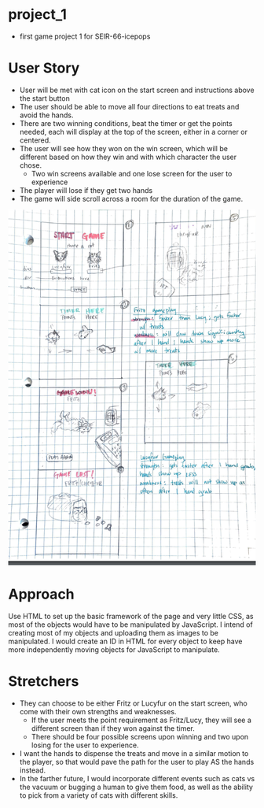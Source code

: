 # project_1
- first game project 1 for SEIR-66-icepops

# User Story
- User will be met with cat icon on the start screen and instructions above the start button
- The user should be able to move all four directions to eat treats and avoid the hands. 
- There are two winning conditions, beat the timer or get the points needed, each will display at the top of the screen, either in a corner or centered. 
- The user will see how they won on the win screen, which will be different based on how they win and with which character the user chose.
    - Two win screens available and one lose screen for the user to experience
- The player will lose if they get two hands
- The game will side scroll across a room for the duration of the game.

![Wireframe](https://github.com/Zene09/project_1/blob/main/images/screenshot-wireframe-project1.png)

# Approach

Use HTML to set up the basic framework of the page and very little CSS, as most of the objects would have to be manipulated by JavaScript. I intend of creating most of my objects and uploading them as images to be manipulated. I would create an ID in HTML for every object to keep have more independently moving objects for JavaScript to manipulate.

# Stretchers

- They can choose to be either Fritz or Lucyfur on the start screen, who come with their own strengths and weaknesses.
    - If the user meets the point requirement as Fritz/Lucy, they will see a different screen than if they won against the timer. 
    - There should be four possible screens upon winning and two upon losing for the user to experience.  
- I want the hands to dispense the treats and move in a similar motion to the player, so that would pave the path for the user to play AS the hands instead. 
- In the farther future, I would incorporate different events such as cats vs the vacuum or bugging a human to give them food, as well as the ability to pick from a variety of cats with different skills.